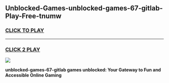 
## Unblocked-Games-unblocked-games-67-gitlab-Play-Free-tnumw
<h3>
<a href="https://premium76.site?title=unblocked-games-67-gitlab&ref=22A">CLICK TO PLAY</a></h3>
<hr>

<h3>
<a href="https://premium76.site?title=unblocked-games-67-gitlab&ref=22A">CLICK 2 PLAY</a>
  
</h3>

<a href="https://premium76.site?title=unblocked-games-67-gitlab&ref=22A"><img src="https://clearcache.store/games.png"></a>


**unblocked-games-67-gitlab games unblocked: Your Gateway to Fun and Accessible Online Gaming**
